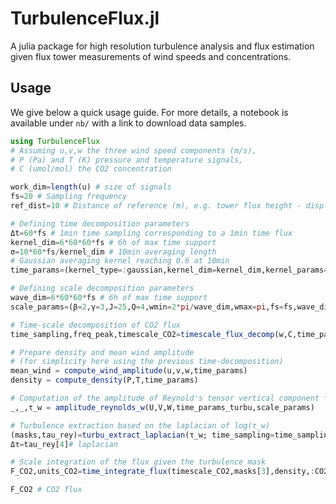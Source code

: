 # TurbulenceFlux.jl
A julia package for high resolution turbulence analysis and flux estimation given flux tower measurements of wind speeds and concentrations.

## Usage

We give below a quick usage guide. For more details, a notebook is available under `nb/` with a link to download data samples.

```julia
using TurbulenceFlux
# Assuming u,v,w the three wind speed components (m/s),
# P (Pa) and T (K) pressure and temperature signals,
# C (umol/mol) the CO2 concentration

work_dim=length(u) # size of signals
fs=20 # Sampling frequency
ref_dist=10 # Distance of reference (m), e.g. tower flux height - displacement height

# Defining time decomposition parameters
Δt=60*fs # 1min time sampling corresponding to a 1min time flux
kernel_dim=6*60*60*fs # 6h of max time support
σ=10*60*fs/kernel_dim # 10min averaging length 
# Gaussian averaging kernel reaching 0.6 at 10min
time_params=(kernel_type=:gaussian,kernel_dim=kernel_dim,kernel_params=[σ],Δt=Δt);

# Defining scale decomposition parameters
wave_dim=6*60*60*fs # 6h of max time support 
scale_params=(β=2,γ=3,J=25,Q=4,wmin=2*pi/wave_dim,wmax=pi,fs=fs,wave_dim=wave_dim) # Wavelet parameters and minimum and maximum frequency peaks

# Time-scale decomposition of CO2 flux
time_sampling,freq_peak,timescale_CO2=timescale_flux_decomp(w,C,time_params,scale_params)

# Prepare density and mean wind amplitude 
# (for simplicity here using the previous time-decomposition)
mean_wind = compute_wind_amplitude(u,v,w,time_params)
density = compute_density(P,T,time_params)

# Computation of the amplitude of Reynold's tensor vertical component τ_w
_,_,τ_w = amplitude_reynolds_w(U,V,W,time_params_turbu,scale_params)

# Turbulence extraction based on the laplacian of log(τ_w)
(masks,tau_rey)=turbu_extract_laplacian(τ_w; time_sampling=time_sampling, freq_peak=freq_peak, ref_dist=ref_dist, mean_wind=mean_wind)
Δτ=tau_rey[4]# laplacian

# Scale integration of the flux given the turbulence mask
F_CO2,units_CO2=time_integrate_flux(timescale_CO2,masks[3],density,:CO2)

F_CO2 # CO2 flux
```
